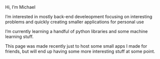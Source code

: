 Hi, I’m Michael

I’m interested in mostly back-end develeopment focusing on interesting problems and quickly creating smaller applications for personal use

I’m currently learning a handful of python libraries and some machine learning stuff. 

This page was made recently just to host some small apps I made for friends, but will end up having some more interesting stuff at some point. 

